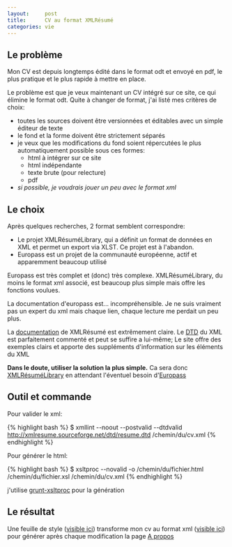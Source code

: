```yaml
---
layout:     post
title:      CV au format XMLRésumé
categories: vie
---
```


## Le problème

Mon CV est depuis longtemps édité dans le format odt et envoyé en pdf, le plus pratique et le plus rapide à mettre en place.

Le problème est que je veux maintenant un CV intégré sur ce site, ce qui élimine le format odt. Quite à changer de format, j'ai listé mes critères de choix:

- toutes les sources doivent être versionnées et éditables avec un simple éditeur de texte
- le fond et la forme doivent être strictement séparés
- je veux que les modifications du fond soient répercutées le plus automatiquement possible sous ces formes:
   - html à intégrer sur ce site
   - html indépendante
   - texte brute (pour relecture)
   - pdf
- _si possible, je voudrais jouer un peu avec le format xml_

## Le choix

Après quelques recherches, 2 format semblent correspondre:

- Le projet XMLRésuméLibrary, qui a définit un format de données en XML et permet un export via XLST. Ce projet est à l'abandon.
- Europass est un projet de la communauté européenne, actif et apparemment beaucoup utilisé

Europass est très complet et (donc) très complexe. XMLRésuméLibrary, du moins le format xml associé, est beaucoup plus simple mais offre les fonctions voulues.

La documentation d'europass est... incompréhensible. Je ne suis vraiment pas un expert du xml mais chaque lien, chaque lecture me perdait un peu plus.

La [documentation] de XMLRésumé est extrêmement claire. Le [DTD] du XML est parfaitement commenté et peut se suffire a lui-même; Le site offre des exemples clairs et apporte des suppléments d'information sur les éléments du XML

**Dans le doute, utiliser la solution la plus simple.** Ca sera donc [XMLRésuméLibrary] en attendant l'éventuel besoin d'[Europass]

## Outil et commande

Pour valider le xml:

{% highlight bash %}
$ xmllint --noout --postvalid --dtdvalid http://xmlresume.sourceforge.net/dtd/resume.dtd /chemin/du/cv.xml 
{% endhighlight %}

Pour générer le html:

{% highlight bash %}
$ xsltproc --novalid -o /chemin/du/fichier.html /chemin/du/fichier.xsl /chemin/du/cv.xml 
{% endhighlight %}

j'utilise [grunt-xsltproc] pour la génération

## Le résultat

Une feuille de style ([visible ici](https://github.com/bpaulin/bpaulin.net/blob/master/cv/cv-html.xsl)) transforme mon cv au format xml ([visible ici](https://github.com/bpaulin/bpaulin.net/blob/master/cv/brunopaulin.xml)) pour générer après chaque modification la page [A propos](/apropos/)

[grunt-xsltproc]: https://npmjs.org/package/grunt-xsltproc
[XMLRésuméLibrary]: http://xmlresume.sourceforge.net/
[documentation]: http://xmlresume.sourceforge.net/user-guide/index.html
[DTD]: http://xmlresume.sourceforge.net/dtd/resume.dtd
[Europass]: http://interop.europass.cedefop.europa.eu/data-model/xml-resources/